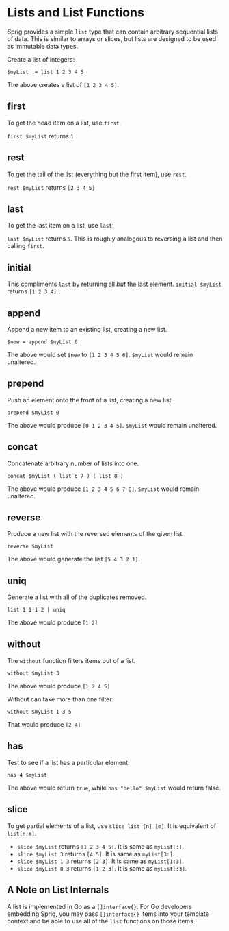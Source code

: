 # Lists and List Functions

Sprig provides a simple `list` type that can contain arbitrary sequential lists
of data. This is similar to arrays or slices, but lists are designed to be used
as immutable data types.

Create a list of integers:

```
$myList := list 1 2 3 4 5
```

The above creates a list of `[1 2 3 4 5]`.

## first

To get the head item on a list, use `first`.

`first $myList` returns `1`

## rest

To get the tail of the list (everything but the first item), use `rest`.

`rest $myList` returns `[2 3 4 5]`

## last

To get the last item on a list, use `last`:

`last $myList` returns `5`. This is roughly analogous to reversing a list and
then calling `first`.

## initial

This compliments `last` by returning all _but_ the last element.
`initial $myList` returns `[1 2 3 4]`.

## append

Append a new item to an existing list, creating a new list.

```
$new = append $myList 6
```

The above would set `$new` to `[1 2 3 4 5 6]`. `$myList` would remain unaltered.

## prepend

Push an element onto the front of a list, creating a new list.

```
prepend $myList 0
```

The above would produce `[0 1 2 3 4 5]`. `$myList` would remain unaltered.

## concat

Concatenate arbitrary number of lists into one.

```
concat $myList ( list 6 7 ) ( list 8 )
```

The above would produce `[1 2 3 4 5 6 7 8]`. `$myList` would remain unaltered.

## reverse

Produce a new list with the reversed elements of the given list.

```
reverse $myList
```

The above would generate the list `[5 4 3 2 1]`.

## uniq

Generate a list with all of the duplicates removed.

```
list 1 1 1 2 | uniq
```

The above would produce `[1 2]`

## without

The `without` function filters items out of a list.

```
without $myList 3
```

The above would produce `[1 2 4 5]`

Without can take more than one filter:

```
without $myList 1 3 5
```

That would produce `[2 4]`

##  has

Test to see if a list has a particular element.

```
has 4 $myList
```

The above would return `true`, while `has "hello" $myList` would return false.

## slice

To get partial elements of a list, use `slice list [n] [m]`. It is
equivalent of `list[n:m]`.

- `slice $myList` returns `[1 2 3 4 5]`. It is same as `myList[:]`.
- `slice $myList 3` returns `[4 5]`. It is same as `myList[3:]`.
- `slice $myList 1 3` returns `[2 3]`. It is same as `myList[1:3]`.
- `slice $myList 0 3` returns `[1 2 3]`. It is same as `myList[:3]`.

## A Note on List Internals

A list is implemented in Go as a `[]interface{}`. For Go developers embedding
Sprig, you may pass `[]interface{}` items into your template context and be
able to use all of the `list` functions on those items.
